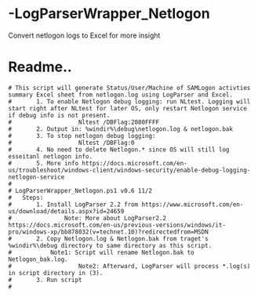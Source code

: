 # -LogParserWrapper_Netlogon
Convert netlogon logs to Excel for more insight
# Readme..
	# This script will generate Status/User/Machine of SAMLogon activties summary Excel sheet from netlogon.log using LogParser and Excel.
	#		1. To enable Netlogon debug logging: run NLtest. Logging will start right after NLtest for later OS, only restart Netlogon service if debug info is not present. 
	#					Nltest /DBFlag:2080FFFF
	#		2. Output in: %windir%\debug\netlogon.log & netlogon.bak
	#		3. To stop netlogon debug logging: 
	#					Nltest /DBFlag:0
	#		4. No need to delete Netlogon.* since OS will still log esseitanl netlogon info.
	#		5. More info https://docs.microsoft.com/en-us/troubleshoot/windows-client/windows-security/enable-debug-logging-netlogon-service
	#
	# LogParserWrapper_Netlogon.ps1 v0.6 11/2
	# 	Steps:
	#   	1. Install LogParser 2.2 from https://www.microsoft.com/en-us/download/details.aspx?id=24659
	#    			Note: More about LogParser2.2 https://docs.microsoft.com/en-us/previous-versions/windows/it-pro/windows-xp/bb878032(v=technet.10)?redirectedfrom=MSDN
	#   	2. Copy Netlogon.log & Netlogon.bak from traget's %windir%\debug directory to same directory as this script.
	#     		Note1: Script will rename Netlogon.bak to Netlogon_bak.log.
	#					Note2: Afterward, LogParser will process *.log(s) in script directory in (3).
	#   	3. Run script
	# 
